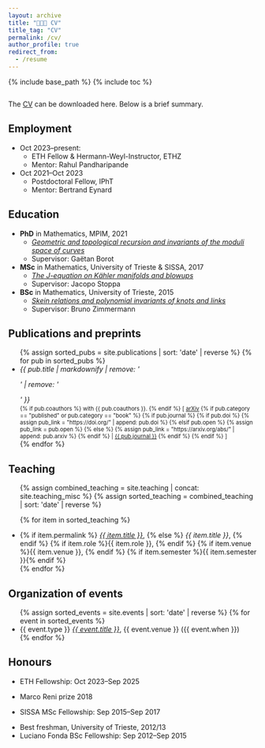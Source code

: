 ```yaml
---
layout: archive
title: "👨🏻‍🎓 CV"
title_tag: "CV"
permalink: /cv/
author_profile: true
redirect_from:
  - /resume
---
```


{% include base_path %}
{% include toc %}

<div style="margin-top: 2em;"></div>

The [CV](http://agiacche.github.io/files/giacchetto_cv_en.pdf) can be downloaded here. Below is a brief summary.

Employment
------
* Oct 2023–present: 
  * ETH Fellow & Hermann-Weyl-Instructor, ETHZ
  * Mentor: Rahul Pandharipande
* Oct 2021–Oct 2023
  * Postdoctoral Fellow, IPhT
  * Mentor: Bertrand Eynard

Education
------
* **PhD** in Mathematics, MPIM, 2021
  * *[Geometric and topological recursion and invariants of the moduli space of curves](http://agiacche.github.io/files/ThesisPhD.pdf)*
  * Supervisor: Gaëtan Borot
* **MSc** in Mathematics, University of Trieste & SISSA, 2017
  * *[The J-equation on Kähler manifolds and blowups](http://agiacche.github.io/files/ThesisMSc.pdf)*
  * Supervisor: Jacopo Stoppa
* **BSc** in Mathematics, University of Trieste, 2015
  * *[Skein relations and polynomial invariants of knots and links](http://agiacche.github.io/files/ThesisBSc.pdf)*
  * Supervisor: Bruno Zimmermann

Publications and preprints
------
<ul>
  {% assign sorted_pubs = site.publications | sort: 'date' | reverse %}
  {% for pub in sorted_pubs %}
    <li>
      <em>{{ pub.title | markdownify | remove: '<p>' | remove: '</p>' }}</em><br />
      <span style="font-size: 0.8em;">
        {% if pub.coauthors %}
          with {{ pub.coauthors }}.
        {% endif %}
        [
        <a href="https://arxiv.org/abs/{{ pub.arxiv }}" target="_blank" rel="noopener">arXiv</a>
        {% if pub.category == "published" or pub.category == "book" %}
          {% if pub.journal %}
            {% if pub.doi %}
              {% assign pub_link = "https://doi.org/" | append: pub.doi %}
            {% elsif pub.open %}
              {% assign pub_link = pub.open %}
            {% else %}
              {% assign pub_link = "https://arxiv.org/abs/" | append: pub.arxiv %}
            {% endif %}
            | <a href="{{ pub_link }}" target="_blank" rel="noopener">{{ pub.journal }}</a>
          {% endif %}
        {% endif %}
        ]
      </span>
    </li>
  {% endfor %}
</ul>
  
Teaching
------
<ul>
  {% assign combined_teaching = site.teaching | concat: site.teaching_misc %}
  {% assign sorted_teaching = combined_teaching | sort: 'date' | reverse %}
  
  {% for item in sorted_teaching %}
    <li>
      {% if item.permalink %}
        <em><a href="{{ item.permalink }}">{{ item.title }}</a></em>,
      {% else %}
        <em>{{ item.title }}</em>,
      {% endif %}
      {% if item.role %}{{ item.role }}, {% endif %}
      {% if item.venue %}{{ item.venue }}, {% endif %}
      {% if item.semester %}{{ item.semester }}{% endif %}
    </li>
  {% endfor %}
</ul>
  
Organization of events
------
<ul>
  {% assign sorted_events = site.events | sort: 'date' | reverse %}
  {% for event in sorted_events %}
    <li>
      {{ event.type }} 
      <em><a href="{{ event.link }}">{{ event.title }}</a></em>, 
      {{ event.venue }} ({{ event.when }})
    </li>
  {% endfor %}
</ul>

<!--
Research stays
------
* 2024 – University of Edinburgh, University of Tokyo, University of Science and Technology of China
* 2023 – University of Trieste
* 2022 – University of Geneva, SISSA, Leiden University, Humboldt University, University of Trieste
* 2021 – Humboldt University
* 2020 – University of Melbourne
* 2019 – Centre for Quantum Mathematics
-->

Honours
------
* ETH Fellowship: Oct 2023–Sep 2025
<!-- * Oberwolfach Leibniz Graduate Students 2021 -->
* Marco Reni prize 2018
<!-- * Friulovest Bank award 2017 -->
* SISSA MSc Fellowship: Sep 2015–Sep 2017
<!-- * Friulovest Bank award 2015 -->
* Best freshman, University of Trieste, 2012/13
* Luciano Fonda BSc Fellowship: Sep 2012–Sep 2015